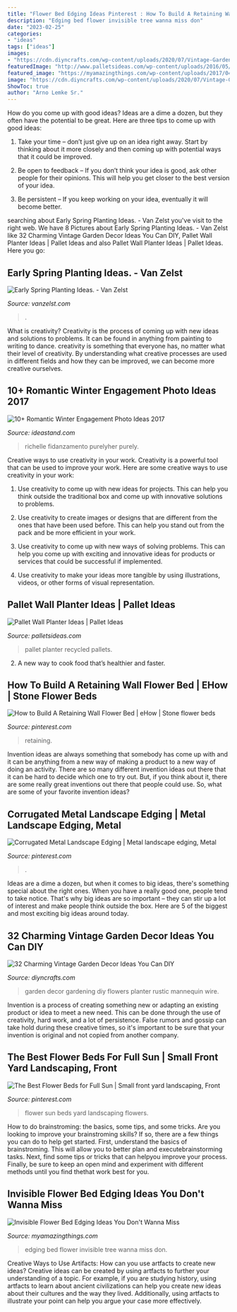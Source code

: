 ```yaml
---
title: "Flower Bed Edging Ideas Pinterest : How To Build A Retaining Wall Flower Bed"
description: "Edging bed flower invisible tree wanna miss don"
date: "2023-02-25"
categories:
- "ideas"
tags: ["ideas"]
images:
- "https://cdn.diyncrafts.com/wp-content/uploads/2020/07/Vintage-Garden-Decor-17.jpg"
featuredImage: "http://www.palletsideas.com/wp-content/uploads/2016/05/recycled-pallet-wall-planter.jpg"
featured_image: "https://myamazingthings.com/wp-content/uploads/2017/04/around-tree.jpg"
image: "https://cdn.diyncrafts.com/wp-content/uploads/2020/07/Vintage-Garden-Decor-17.jpg"
ShowToc: true
author: "Arno Lemke Sr."
---
```



How do you come up with good ideas?
Ideas are a dime a dozen, but they often have the potential to be great. Here are three tips to come up with good ideas:
1. Take your time – don’t just give up on an idea right away. Start by thinking about it more closely and then coming up with potential ways that it could be improved.

2. Be open to feedback – If you don’t think your idea is good, ask other people for their opinions. This will help you get closer to the best version of your idea.

3. Be persistent – If you keep working on your idea, eventually it will become better.

	

		
searching about Early Spring Planting Ideas. - Van Zelst you've visit to the right web. We have 8 Pictures about Early Spring Planting Ideas. - Van Zelst like 32 Charming Vintage Garden Decor Ideas You Can DIY, Pallet Wall Planter Ideas | Pallet Ideas and also Pallet Wall Planter Ideas | Pallet Ideas. Here you go:
		
    
## Early Spring Planting Ideas. - Van Zelst

<img loading=lazy src="https://www.vanzelst.com/wp-content/uploads/2020/02/2019-04-25-21.11.33.jpg" onerror="this.onerror=null;this.src='https://tse2.mm.bing.net/th?id=OIP.vlxocHl4T09eQQKXZPcWPQHaLH&amp;pid=15.1';" alt="Early Spring Planting Ideas. - Van Zelst">

_Source: vanzelst.com_

>. 

	

What is creativity?
Creativity is the process of coming up with new ideas and solutions to problems. It can be found in anything from painting to writing to dance. creativity is something that everyone has, no matter what their level of creativity. By understanding what creative processes are used in different fields and how they can be improved, we can become more creative ourselves.

    
## 10+ Romantic Winter Engagement Photo Ideas 2017

<img loading=lazy src="https://ideastand.com/wp-content/uploads/2014/11/winter-engagement-photo-ideas/2-winter-engagement-photo-ideas.jpg" onerror="this.onerror=null;this.src='https://tse1.mm.bing.net/th?id=OIP.TGao1vCMixZroPvTY1gnxQHaLG&amp;pid=15.1';" alt="10+ Romantic Winter Engagement Photo Ideas 2017">

_Source: ideastand.com_

>richelle fidanzamento purelyher purely. 

	

Creative ways to use creativity in your work.
Creativity is a powerful tool that can be used to improve your work. Here are some creative ways to use creativity in your work:
1. Use creativity to come up with new ideas for projects. This can help you think outside the traditional box and come up with innovative solutions to problems.

2. Use creativity to create images or designs that are different from the ones that have been used before. This can help you stand out from the pack and be more efficient in your work.

3. Use creativity to come up with new ways of solving problems. This can help you come up with exciting and innovative ideas for products or services that could be successful if implemented.

4. Use creativity to make your ideas more tangible by using illustrations, videos, or other forms of visual representation.

    
## Pallet Wall Planter Ideas | Pallet Ideas

<img loading=lazy src="http://www.palletsideas.com/wp-content/uploads/2016/05/recycled-pallet-wall-planter.jpg" onerror="this.onerror=null;this.src='https://tse3.mm.bing.net/th?id=OIP.Y0sDKJFno9fZ3dcKpp2xiAHaKD&amp;pid=15.1';" alt="Pallet Wall Planter Ideas | Pallet Ideas">

_Source: palletsideas.com_

>pallet planter recycled pallets. 

	

2. A new way to cook food that’s healthier and faster.

    
## How To Build A Retaining Wall Flower Bed | EHow | Stone Flower Beds

<img loading=lazy src="https://i.pinimg.com/736x/b2/8f/42/b28f424a3645bc37dce2b35b7171f191--wall-flowers-retaining-walls.jpg" onerror="this.onerror=null;this.src='https://tse2.mm.bing.net/th?id=OIP.xF09zdSD-1Rb7j16AeydNAHaHa&amp;pid=15.1';" alt="How to Build A Retaining Wall Flower Bed | eHow | Stone flower beds">

_Source: pinterest.com_

>retaining. 

	

Invention ideas are always something that somebody has come up with and it can be anything from a new way of making a product to a new way of doing an activity. There are so many different invention ideas out there that it can be hard to decide which one to try out. But, if you think about it, there are some really great inventions out there that people could use. So, what are some of your favorite invention ideas?

    
## Corrugated Metal Landscape Edging | Metal Landscape Edging, Metal

<img loading=lazy src="https://i.pinimg.com/736x/66/a8/66/66a86605d9879e5e4de1e2dbcd88d2b3.jpg" onerror="this.onerror=null;this.src='https://tse3.mm.bing.net/th?id=OIP.d6LA__-AqdzNLrcQf71SwwHaHa&amp;pid=15.1';" alt="Corrugated Metal Landscape Edging | Metal landscape edging, Metal">

_Source: pinterest.com_

>. 

	

Ideas are a dime a dozen, but when it comes to big ideas, there's something special about the right ones. When you have a really good one, people tend to take notice. That's why big ideas are so important – they can stir up a lot of interest and make people think outside the box. Here are 5 of the biggest and most exciting big ideas around today.

    
## 32 Charming Vintage Garden Decor Ideas You Can DIY

<img loading=lazy src="https://cdn.diyncrafts.com/wp-content/uploads/2020/07/Vintage-Garden-Decor-17.jpg" onerror="this.onerror=null;this.src='https://tse4.mm.bing.net/th?id=OIP.idQ0tV3OvEa1BPk3HdW7PgHaLH&amp;pid=15.1';" alt="32 Charming Vintage Garden Decor Ideas You Can DIY">

_Source: diyncrafts.com_

>garden decor gardening diy flowers planter rustic mannequin wire. 

	

Invention is a process of creating something new or adapting an existing product or idea to meet a new need. This can be done through the use of creativity, hard work, and a lot of persistence. False rumors and gossip can take hold during these creative times, so it's important to be sure that your invention is original and not copied from another company.

    
## The Best Flower Beds For Full Sun | Small Front Yard Landscaping, Front

<img loading=lazy src="https://i.pinimg.com/736x/60/68/1e/60681e997668f0f7257f8068df3db75b.jpg" onerror="this.onerror=null;this.src='https://tse2.mm.bing.net/th?id=OIP.2CtaWqVPEF813RasVKgcNQHaLH&amp;pid=15.1';" alt="The Best Flower Beds for Full Sun | Small front yard landscaping, Front">

_Source: pinterest.com_

>flower sun beds yard landscaping flowers. 

	

How to do brainstroming: the basics, some tips, and some tricks.
Are you looking to improve your brainstroming skills? If so, there are a few things you can do to help get started. First, understand the basics of brainstroming. This will allow you to better plan and executebrainstorming tasks. Next, find some tips or tricks that can helpyou improve your process. Finally, be sure to keep an open mind and experiment with different methods until you find thethat work best for you.

    
## Invisible Flower Bed Edging Ideas You Don&#039;t Wanna Miss

<img loading=lazy src="https://myamazingthings.com/wp-content/uploads/2017/04/around-tree.jpg" onerror="this.onerror=null;this.src='https://tse4.mm.bing.net/th?id=OIP.U9G9UPKRPihhQmeDN5ZKaAHaFk&amp;pid=15.1';" alt="Invisible Flower Bed Edging Ideas You Don&#039;t Wanna Miss">

_Source: myamazingthings.com_

>edging bed flower invisible tree wanna miss don. 

	

Creative Ways to Use Artifacts: How can you use artfacts to create new ideas?
Creative ideas can be created by using artfacts to further your understanding of a topic. For example, if you are studying history, using artfacts to learn about ancient civilizations can help you create new ideas about their cultures and the way they lived. Additionally, using artfacts to illustrate your point can help you argue your case more effectively.

